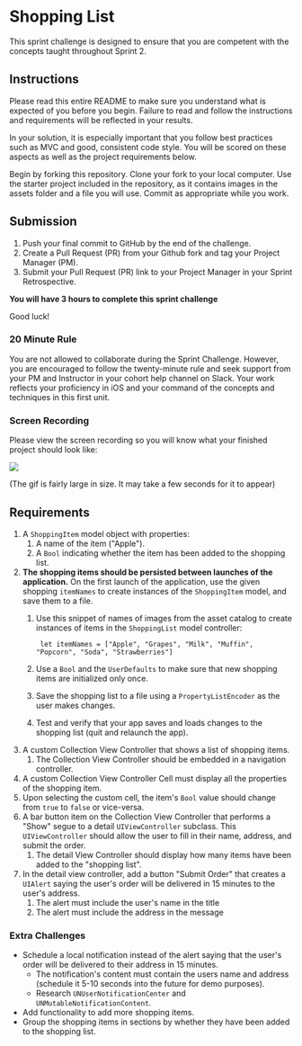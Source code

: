 # Shopping List

This sprint challenge is designed to ensure that you are competent with the concepts taught throughout Sprint 2. 

## Instructions

Please read this entire README to make sure you understand what is expected of you before you begin. Failure to read and follow the instructions and requirements will be reflected in your results.

In your solution, it is especially important that you follow best practices such as MVC and good, consistent code style. You will be scored on these aspects as well as the project requirements below.

Begin by forking this repository. Clone your fork to your local computer. Use the starter project included in the repository, as it contains images in the assets folder and a file you will use. Commit as appropriate while you work. 

## Submission

1. Push your final commit to GitHub by the end of the challenge. 
2. Create a Pull Request (PR) from your Github fork and tag your Project Manager (PM).
3. Submit your Pull Request (PR) link to your Project Manager in your Sprint Retrospective.

**You will have 3 hours to complete this sprint challenge**

Good luck!

### 20 Minute Rule

You are not allowed to collaborate during the Sprint Challenge. However, you are encouraged to follow the twenty-minute rule and seek support from your PM and Instructor in your cohort help channel on Slack. Your work reflects your proficiency in iOS and your command of the concepts and techniques in this first unit.

### Screen Recording

Please view the screen recording so you will know what your finished project should look like:

![](https://user-images.githubusercontent.com/16965587/43629692-37015176-96bb-11e8-851b-dba8f56f06e0.gif)

(The gif is fairly large in size. It may take a few seconds for it to appear)

## Requirements

1. A `ShoppingItem` model object with properties: 
    1. A name of the item ("Apple").
    2. A `Bool` indicating whether the item has been added to the shopping list.
2. **The shopping items should be persisted between launches of the application.** On the first launch of the application, use the given shopping `itemNames` to create instances of the `ShoppingItem` model, and save them to a file. 
    1. Use this snippet of names of images from the asset catalog to create instances of items in the `ShoppingList` model controller:

            let itemNames = ["Apple", "Grapes", "Milk", "Muffin", "Popcorn", "Soda", "Strawberries"]

    2. Use a `Bool` and the `UserDefaults` to make sure that new shopping items are initialized only once.
    3. Save the shopping list to a file using a `PropertyListEncoder` as the user makes changes.
    4. Test and verify that your app saves and loads changes to the shopping list (quit and relaunch the app).
3. A custom Collection View Controller that shows a list of shopping items. 
    1. The Collection View Controller should be embedded in a navigation controller.
4. A custom Collection View Controller Cell must display all the properties of the shopping item.
5. Upon selecting the custom cell, the item's `Bool` value should change from `true` to `false` or vice-versa.
6. A bar button item on the Collection View Controller that performs a "Show" segue to a detail `UIViewController` subclass. This `UIViewController` should allow the user to fill in their name, address, and submit the order.
    1. The detail View Controller should display how many items have been added to the "shopping list".
7. In the detail view controller, add a button "Submit Order" that creates a `UIAlert` saying the user's order will be delivered in 15 minutes to the user's address.
    1. The alert must include the user's name in the title
    2. The alert must include the address in the message

### Extra Challenges

- Schedule a local notification instead of the alert saying that the user's order will be delivered to their address in 15 minutes.
    - The notification's content must contain the users name and address (schedule it 5-10 seconds into the future for demo purposes).
    - Research `UNUserNotificationCenter` and `UNMutableNotificationContent`.
- Add functionality to add more shopping items.
- Group the shopping items in sections by whether they have been added to the shopping list.
